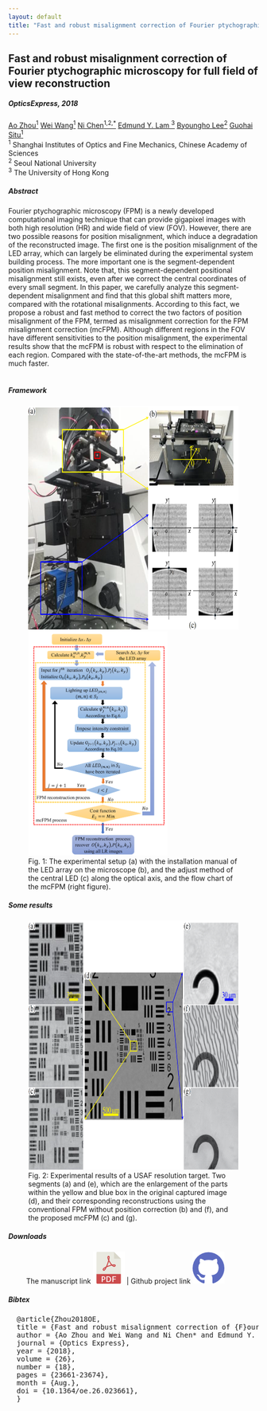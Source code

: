 ```yaml
---
layout: default
title: "Fast and robust misalignment correction of Fourier ptychographic microscopy for full field of view reconstruction"
---
```


<h2 class="section-title"> Fast and robust misalignment correction of Fourier ptychographic microscopy for full field of view reconstruction  </h2>
<h5 class="pubname"> OpticsExpress, 2018 </h5>
<nav class="text-center" style="width: 100%">
  <a href="" class="author">Ao Zhou<sup>1</sup></a>
  <a href="" class="author">Wei Wang<sup>1</sup></a>
  <a href="https://ni-chen.github.io/" class="author">Ni Chen<sup>1,2,*</sup></a>
  <a href="https://www.eee.hku.hk/~elam/" class="author">Edmund Y. Lam <sup>3</sup></a>
  <a href="http://oeqelab.snu.ac.kr/PROF" class="author">Byoungho Lee<sup>2</sup></a>
  <a href="https://ni-chen.github.io/" class="author">Guohai Situ<sup>1</sup></a>
</nav>
<nav>
 <sup>1</sup> Shanghai Institutes of Optics and Fine Mechanics, Chinese Academy of Sciences 
 <br><sup>2</sup> Seoul National University 
 <br><sup>3</sup> The University of Hong Kong
</nav>



<section class="container">
<abstract>
<h5 class="section-title">  Abstract  </h5>
Fourier ptychographic microscopy (FPM) is a newly developed computational imaging technique that can provide gigapixel images with both high resolution (HR) and wide field of view (FOV). However, there are two possible reasons for position misalignment, which induce a degradation of the reconstructed image. The first one is the position misalignment of the LED array, which can largely be eliminated during the experimental system building process. The more important one is the segment-dependent position misalignment. Note that, this segment-dependent positional misalignment still exists, even after we correct the central coordinates of every small segment. In this paper, we carefully analyze this segment-dependent misalignment and find that this global shift matters more, compared with the rotational misalignments. According to this fact, we propose a robust and fast method to correct the two factors of position misalignment of the FPM, termed as misalignment correction for the FPM misalignment correction (mcFPM). Although different regions in the FOV have different sensitivities to the position misalignment, the experimental results show that the mcFPM is robust with respect to the elimination of each region. Compared with the state-of-the-art methods, the mcFPM is much faster.
<br><br>
</abstract>
</section>



<!-- Framework -->
<section class="container">
<h5 class="section-title"> Framework </h5>
<figure>
<img src="img/teaser1.png" alt="framework" style="height: 450px">    <img src="img/teaser2.png" alt="framework" style="height:450px">
<figcaption>
Fig. 1: The experimental setup (a) with the installation manual of the LED array on the
microscope (b), and the adjust method of the central LED (c) along the optical axis, and the flow chart of the mcFPM (right figure).
</figcaption>
</figure>
</section>


<!-- Results -->
<section class="container">
<h5 class="section-title"> Some results  </h5>
<figure>
  <img src="img/result.png" alt="framework" style="height: 500px">
  <figcaption>
  Fig. 2: Experimental results of a USAF resolution target. Two segments (a) and (e), which are the enlargement of the parts within the yellow and blue box in the original captured image (d), and their corresponding reconstructions using the conventional FPM without position correction (b) and (f), and the proposed mcFPM (c) and (g). 
  </figcaption>
</figure>
</section>


<!-- Data -->

<!-- Downloads -->
<section class="container">
<h5 class="section-title">  Downloads </h5>
<div class="row" style="padding-left: 36px">
The manuscript link <a href="https://www.osapublishing.org/oe/fulltext.cfm?uri=oe-26-18-23661&id=396612"> <img src="img/pdf_64x64.png" alt="pdf manuscript" class="smallimg"></a> | Github project link <a href="https://github.com/Ni-Chen/Misalignment-Correction-FPM"><img src="img/github_64x64.png" alt="dataset" class="smallimg">
</a>
</div>
</section> 



<section class="container">
<h5 class="section-title"> Bibtex </h5>
<pre>
  @article{Zhou2018OE,
  title = {Fast and robust misalignment correction of {F}ourier ptychographic microscopy for full field of view reconstruction},
  author = {Ao Zhou and Wei Wang and Ni Chen* and Edmund Y. Lam and Byoungho Lee and Guohai Situ},
  journal = {Optics Express},
  year = {2018},
  volume = {26},
  number = {18},
  pages = {23661-23674},
  month = {Aug.},
  doi = {10.1364/oe.26.023661},
  }
</pre>
</section>
